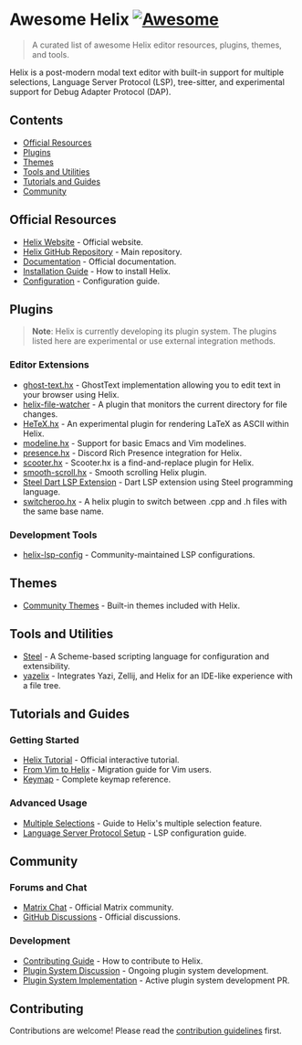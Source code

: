 # Awesome Helix [![Awesome](https://awesome.re/badge.svg)](https://awesome.re)

> A curated list of awesome Helix editor resources, plugins, themes, and tools.

Helix is a post-modern modal text editor with built-in support for multiple selections, Language Server Protocol (LSP), tree-sitter, and experimental support for Debug Adapter Protocol (DAP).

## Contents

- [Official Resources](#official-resources)
- [Plugins](#plugins)
- [Themes](#themes)
- [Tools and Utilities](#tools-and-utilities)
- [Tutorials and Guides](#tutorials-and-guides)
- [Community](#community)

## Official Resources

- [Helix Website](https://helix-editor.com/) - Official website.
- [Helix GitHub Repository](https://github.com/helix-editor/helix) - Main repository.
- [Documentation](https://docs.helix-editor.com/) - Official documentation.
- [Installation Guide](https://docs.helix-editor.com/install.html) - How to install Helix.
- [Configuration](https://docs.helix-editor.com/configuration.html) - Configuration guide.

## Plugins

> **Note**: Helix is currently developing its plugin system. The plugins listed here are experimental or use external integration methods.

### Editor Extensions

- [ghost-text.hx](https://github.com/nik-rev/ghost-text.hx) - GhostText implementation allowing you to edit text in your browser using Helix.
- [helix-file-watcher](https://github.com/mattwparas/helix-file-watcher) - A plugin that monitors the current directory for file changes.
- [HeTeX.hx](https://github.com/daynardn/HeTeX.hx) - An experimental plugin for rendering LaTeX as ASCII within Helix.
- [modeline.hx](https://github.com/gerblesh/modeline.hx) - Support for basic Emacs and Vim modelines.
- [presence.hx](https://github.com/Ciflire/presence.hx) - Discord Rich Presence integration for Helix.
- [scooter.hx](https://github.com/thomasschafer/scooter.hx) - Scooter.hx is a find-and-replace plugin for Helix.
- [smooth-scroll.hx](https://github.com/thomasschafer/smooth-scroll.hx) - Smooth scrolling Helix plugin.
- [Steel Dart LSP Extension](https://github.com/mattwparas/steel/discussions/416#discussioncomment-13489298) - Dart LSP extension using Steel programming language.
- [switcheroo.hx](https://github.com/godalming123/switcheroo.hx) - A helix plugin to switch between .cpp and .h files with the same base name.

### Development Tools

- [helix-lsp-config](https://github.com/helix-editor/helix/wiki/Language-Server-Configurations) - Community-maintained LSP configurations.

## Themes

- [Community Themes](https://github.com/helix-editor/helix/wiki/Themes) - Built-in themes included with Helix.

## Tools and Utilities

- [Steel](https://github.com/mattwparas/steel) - A Scheme-based scripting language for configuration and extensibility.
- [yazelix](https://github.com/luccahuguet/yazelix) - Integrates Yazi, Zellij, and Helix for an IDE-like experience with a file tree.

## Tutorials and Guides

### Getting Started

- [Helix Tutorial](https://helix-editor.vercel.app/start-here/basics) - Official interactive tutorial.
- [From Vim to Helix](https://docs.helix-editor.com/from-vim.html) - Migration guide for Vim users.
- [Keymap](https://docs.helix-editor.com/keymap.html) - Complete keymap reference.

### Advanced Usage

- [Multiple Selections](https://docs.helix-editor.com/usage.html#multiple-selections) - Guide to Helix's multiple selection feature.
- [Language Server Protocol Setup](https://github.com/helix-editor/helix/wiki/How-to-install-the-default-language-servers) - LSP configuration guide.

## Community

### Forums and Chat

- [Matrix Chat](https://matrix.to/#/#helix-community:matrix.org) - Official Matrix community.
- [GitHub Discussions](https://github.com/helix-editor/helix/discussions) - Official discussions.

### Development

- [Contributing Guide](https://github.com/helix-editor/helix/blob/master/docs/CONTRIBUTING.md) - How to contribute to Helix.
- [Plugin System Discussion](https://github.com/helix-editor/helix/discussions/3806) - Ongoing plugin system development.
- [Plugin System Implementation](https://github.com/helix-editor/helix/pull/8675) - Active plugin system development PR.

## Contributing

Contributions are welcome! Please read the [contribution guidelines](contributing.md) first.


